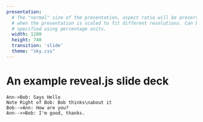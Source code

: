 ```yaml
---
presentation:
  # The "normal" size of the presentation, aspect ratio will be preserved
  # when the presentation is scaled to fit different resolutions. Can be
  # specified using percentage units.
  width: 1280
  height: 740
  transition: 'slide'
  theme: "sky.css"
---
```


<!-- slide -->
# An example reveal.js slide deck

<!-- slide data-background-video=Languages.mp4 data-background-video-loop=true -->

<!-- slide -->
```sequence {theme:"hand"}
Ann->Bob: Says Hello
Note Right of Bob: Bob thinks\nabout it
Bob-->Ann: How are you?
Ann-->>Bob: I'm good, thanks.

```
